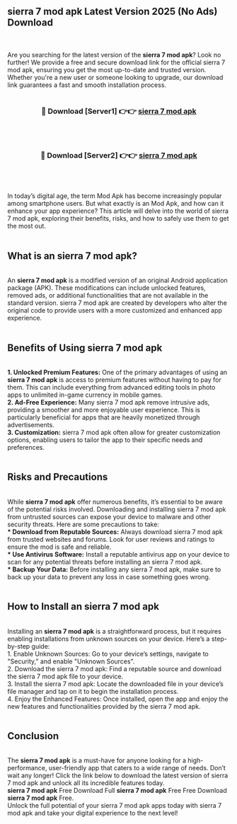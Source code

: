 ## sierra 7 mod apk Latest Version 2025 (No Ads) Download
<br><br>
Are you searching for the latest version of the <strong>sierra 7 mod apk</strong>? Look no further! We provide a free and secure download link for the official sierra 7 mod apk, ensuring you get the most up-to-date and trusted version. Whether you're a new user or someone looking to upgrade, our download link guarantees a fast and smooth installation process.
<br>
<br>
<div align="center">
<h3>🔴 Download [Server1] 👉👉 <a href="https://modyolo.store/sierra_7_mod_apk">sierra 7 mod apk</a></h3><br>
<br>
<h3>🔴 Download [Server2] 👉👉 <a href="https://modyolo.store/sierra_7_mod_apk">sierra 7 mod apk</a></h3><br>
</div>
<br>
<br>
In today’s digital age, the term Mod Apk has become increasingly popular among smartphone users. But what exactly is an Mod Apk, and how can it enhance your app experience? This article will delve into the world of sierra 7 mod apk, exploring their benefits, risks, and how to safely use them to get the most out.
<br>
<br>
<h2>What is an sierra 7 mod apk?</h2>
<br>
An <strong>sierra 7 mod apk</strong> is a modified version of an original Android application package (APK). These modifications can include unlocked features, removed ads, or additional functionalities that are not available in the standard version. sierra 7 mod apk are created by developers who alter the original code to provide users with a more customized and enhanced app experience.
<br>
<br>
<h2>Benefits of Using sierra 7 mod apk</h2>
<br>
<strong> 1. Unlocked Premium Features:</strong> One of the primary advantages of using an <strong>sierra 7 mod apk</strong> is access to premium features without having to pay for them. This can include everything from advanced editing tools in photo apps to unlimited in-game currency in mobile games.
<br>
<strong> 2. Ad-Free Experience:</strong> Many sierra 7 mod apk remove intrusive ads, providing a smoother and more enjoyable user experience. This is particularly beneficial for apps that are heavily monetized through advertisements.
<br>
<strong> 3. Customization:</strong> sierra 7 mod apk often allow for greater customization options, enabling users to tailor the app to their specific needs and preferences.
<br>
<br>
<h2>Risks and Precautions</h2>
<br>
While <strong>sierra 7 mod apk</strong> offer numerous benefits, it’s essential to be aware of the potential risks involved. Downloading and installing sierra 7 mod apk from untrusted sources can expose your device to malware and other security threats. Here are some precautions to take:
<br>
<strong> * Download from Reputable Sources:</strong> Always download sierra 7 mod apk from trusted websites and forums. Look for user reviews and ratings to ensure the mod is safe and reliable.
<br>
<strong> * Use Antivirus Software:</strong> Install a reputable antivirus app on your device to scan for any potential threats before installing an sierra 7 mod apk.
<br>
<strong> * Backup Your Data:</strong> Before installing any sierra 7 mod apk, make sure to back up your data to prevent any loss in case something goes wrong.
<br>
<br>
<h2>How to Install an sierra 7 mod apk</h2>
<br>
Installing an <strong>sierra 7 mod apk</strong> is a straightforward process, but it requires enabling installations from unknown sources on your device. Here’s a step-by-step guide:
<br>
 1. Enable Unknown Sources: Go to your device’s settings, navigate to "Security," and enable "Unknown Sources".
<br>
 2. Download the sierra 7 mod apk: Find a reputable source and download the sierra 7 mod apk file to your device.
<br>
 3. Install the sierra 7 mod apk: Locate the downloaded file in your device’s file manager and tap on it to begin the installation process.
<br>
 4. Enjoy the Enhanced Features: Once installed, open the app and enjoy the new features and functionalities provided by the sierra 7 mod apk.
<br>
<br>
<h2><strong>Conclusion</strong></h2>
<br>
The <strong>sierra 7 mod apk</strong> is a must-have for anyone looking for a high-performance, user-friendly app that caters to a wide range of needs. Don’t wait any longer! Click the link below to download the latest version of sierra 7 mod apk and unlock all its incredible features today.
<br>
<strong>sierra 7 mod apk</strong> Free Download Full <strong>sierra 7 mod apk</strong> Free Free Download <strong>sierra 7 mod apk</strong> Free.
<br>
Unlock the full potential of your sierra 7 mod apk apps today with sierra 7 mod apk and take your digital experience to the next level!

